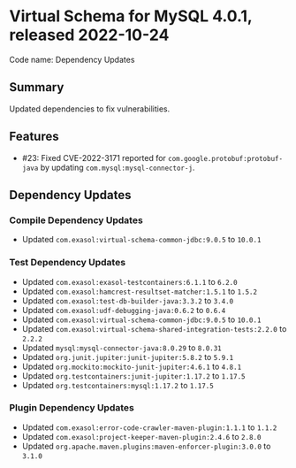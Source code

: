 # Virtual Schema for MySQL 4.0.1, released 2022-10-24

Code name: Dependency Updates

## Summary

Updated dependencies to fix vulnerabilities.

## Features

* #23: Fixed CVE-2022-3171 reported for `com.google.protobuf:protobuf-java` by updating  `com.mysql:mysql-connector-j`.

## Dependency Updates

### Compile Dependency Updates

* Updated `com.exasol:virtual-schema-common-jdbc:9.0.5` to `10.0.1`

### Test Dependency Updates

* Updated `com.exasol:exasol-testcontainers:6.1.1` to `6.2.0`
* Updated `com.exasol:hamcrest-resultset-matcher:1.5.1` to `1.5.2`
* Updated `com.exasol:test-db-builder-java:3.3.2` to `3.4.0`
* Updated `com.exasol:udf-debugging-java:0.6.2` to `0.6.4`
* Updated `com.exasol:virtual-schema-common-jdbc:9.0.5` to `10.0.1`
* Updated `com.exasol:virtual-schema-shared-integration-tests:2.2.0` to `2.2.2`
* Updated `mysql:mysql-connector-java:8.0.29` to `8.0.31`
* Updated `org.junit.jupiter:junit-jupiter:5.8.2` to `5.9.1`
* Updated `org.mockito:mockito-junit-jupiter:4.6.1` to `4.8.1`
* Updated `org.testcontainers:junit-jupiter:1.17.2` to `1.17.5`
* Updated `org.testcontainers:mysql:1.17.2` to `1.17.5`

### Plugin Dependency Updates

* Updated `com.exasol:error-code-crawler-maven-plugin:1.1.1` to `1.1.2`
* Updated `com.exasol:project-keeper-maven-plugin:2.4.6` to `2.8.0`
* Updated `org.apache.maven.plugins:maven-enforcer-plugin:3.0.0` to `3.1.0`
